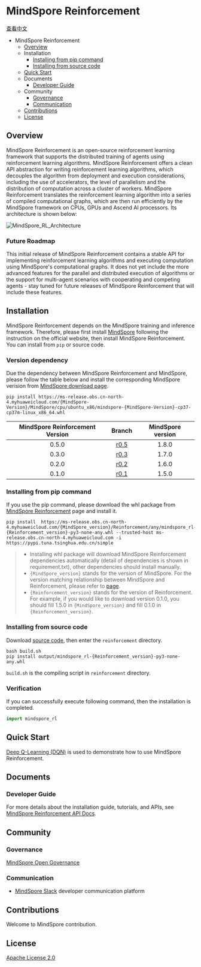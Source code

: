 # MindSpore Reinforcement

[查看中文](./README_CN.md)

<!-- TOC -->

- MindSpore Reinforcement
    - [Overview](#overview)
    - Installation
        - [Installing from pip command](#installing-from-pip-command)
        - [Installing from source code](#installing-from-source-code)
    - [Quick Start](#quick-start)
    - Documents
        - [Developer Guide](#developer-guide)
    - Community
        - [Governance](#governance)
        - [Communication](#communication)
    - [Contributions](#contributions)
    - [License](#license)

<!-- /TOC -->

## Overview

MindSpore Reinforcement is an open-source reinforcement learning framework that supports the distributed training of agents using reinforcement learning algorithms. MindSpore Reinforcement offers a clean API abstraction for writing reinforcement learning algorithms, which decouples the algorithm from deployment and execution considerations, including the use of accelerators, the level of parallelism and the distribution of computation across a cluster of workers. MindSpore Reinforcement translates the reinforcement learning algorithm into a series of compiled computational graphs, which are then run efficiently by the MindSpore framework on CPUs, GPUs and Ascend AI processors. Its architecture is shown below:

![MindSpore_RL_Architecture](docs/mindspore_rl_architecture.png)

### Future Roadmap

This initial release of MindSpore Reinforcement contains a stable API for implementing reinforcement learning algorithms and executing computation using MindSpore's computational graphs. It does not yet include the more advanced features for the parallel and distributed execution of algorithms or the support for multi-agent scenarios with cooperating and competing agents - stay tuned for future releases of MindSpore Reinforcement that will include these features.

## Installation

MindSpore Reinforcement depends on the MindSpore training and inference framework. Therefore, please first install [MindSpore](https://www.mindspore.cn/install/en) following the instruction on the official website, then install MindSpore Reinforcement. You can install from `pip` or source code.

### Version dependency

Due the dependency between MindSpore Reinforcement and MindSpore, please follow the table below and install the corresponding MindSpore verision from [MindSpore download page](https://www.mindspore.cn/versions/en).

```shell
pip install https://ms-release.obs.cn-north-4.myhuaweicloud.com/{MindSpore-Version}/MindSpore/cpu/ubuntu_x86/mindspore-{MindSpore-Version}-cp37-cp37m-linux_x86_64.whl
```

| MindSpore Reinforcement Version |                            Branch                            | MindSpore version |
| :-----------------------------: | :----------------------------------------------------------: | :---------------: |
|              0.5.0              | [r0.5](https://gitee.com/mindspore/reinforcement/tree/r0.5/) |       1.8.0       |
|              0.3.0              | [r0.3](https://gitee.com/mindspore/reinforcement/tree/r0.3/) |       1.7.0       |
|              0.2.0              | [r0.2](https://gitee.com/mindspore/reinforcement/tree/r0.2/) |       1.6.0       |
|              0.1.0              | [r0.1](https://gitee.com/mindspore/reinforcement/tree/r0.1/) |       1.5.0       |

### Installing from pip command

If you use the pip command, please download the whl package from [MindSpore Reinforcement](https://www.mindspore.cn/versions/en) page and install it.

```shell
pip install  https://ms-release.obs.cn-north-4.myhuaweicloud.com/{MindSpore_version}/Reinforcement/any/mindspore_rl-{Reinforcement_version}-py3-none-any.whl --trusted-host ms-release.obs.cn-north-4.myhuaweicloud.com -i https://pypi.tuna.tsinghua.edu.cn/simple
```

> - Installing whl package will download MindSpore Reinforcement dependencies automatically (detail of dependencies is shown in requirement.txt),  other dependencies should install manually.
> - `{MindSpore_version}` stands for the version of MindSpore. For the version matching relationship between MindSpore and Reinforcement, please refer to [page](https://www.mindspore.cn/versions).
> - `{Reinforcement_version}` stands for the version of Reinforcement. For example, if you would like to download version 0.1.0, you should fill 1.5.0 in `{MindSpore_version}` and fill 0.1.0 in `{Reinforcement_version}`.

### Installing from source code

Download [source code](https://gitee.com/mindspore/reinforcement), then enter the `reinforcement` directory.

```shell
bash build.sh
pip install output/mindspore_rl-{Reinforcement_version}-py3-none-any.whl
```

`build.sh` is the compiling script in `reinforcement` directory.

### Verification

If you can successfully execute following command, then the installation is completed.

```python
import mindspore_rl
```

## Quick Start

[Deep Q-Learning (DQN)](https://www.mindspore.cn/reinforcement/docs/en/r0.5/dqn.html) is used to demonstrate how to use MindSpore Reinforcement.

## Documents

### Developer Guide

For more details about the installation guide, tutorials, and APIs, see [MindSpore Reinforcement API Docs](https://www.mindspore.cn/reinforcement/docs/en/r0.5/index.html).

## Community

### Governance

[MindSpore Open Governance](https://gitee.com/mindspore/community/blob/master/governance.md)

### Communication

- [MindSpore Slack](https://join.slack.com/t/mindspore/shared_invite/zt-dgk65rli-3ex4xvS4wHX7UDmsQmfu8w) developer communication platform

## Contributions

Welcome to MindSpore contribution.

## License

[Apache License 2.0](https://gitee.com/mindspore/reinforcement/blob/r0.5/LICENSE)

